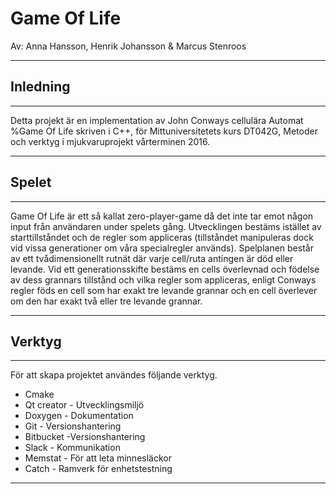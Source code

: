 ﻿# Game Of Life

 Av: Anna Hansson, Henrik Johansson & Marcus Stenroos

---

## Inledning 

---

Detta projekt är en implementation av John Conways cellulära Automat %Game Of Life skriven i C++, för Mittuniversitetets
kurs DT042G, Metoder och verktyg i mjukvaruprojekt vårterminen 2016.

---

## Spelet

---
Game Of Life är ett så kallat zero-player-game då det inte tar emot någon input från användaren under spelets gång. Utvecklingen
bestäms istället av starttillståndet och de regler som appliceras (tillståndet manipuleras dock vid vissa generationer om
våra specialregler används). Spelplanen består av ett tvådimensionellt rutnät där varje cell/ruta antingen är död eller levande. 
Vid ett generationsskifte bestäms en cells överlevnad och födelse av dess grannars tillstånd och vilka regler som appliceras, 
enligt Conways regler föds en cell som har exakt tre levande grannar och en cell överlever om den har exakt två eller tre 
levande grannar.

---

## Verktyg

---

För att skapa projektet användes följande verktyg.
 
 + Cmake
 + Qt creator - Utvecklingsmiljö 
 + Doxygen - Dokumentation
 + Git - Versionshantering
 + Bitbucket -Versionshantering
 + Slack - Kommunikation
 + Memstat - För att leta minnesläckor
 + Catch - Ramverk för enhetstestning
 
 ---
